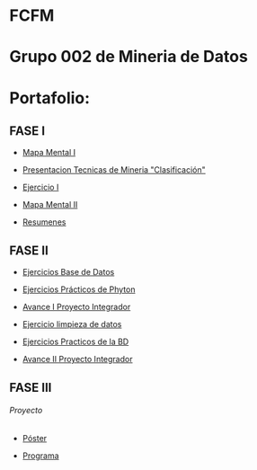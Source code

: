 # FCFM 
# Grupo 002 de Mineria de Datos
# Portafolio:

## FASE I

* [Mapa Mental I](https://github.com/DaniMonsh/Mineria_Datos/blob/master/MapaMental_1_1563836.pdf)

* [Presentacion Tecnicas de Mineria "Clasificación"](https://github.com/kevingonzalez1805425/Mineria-de-Datos-02/blob/master/Presentacion_Clasificacion__02.pdf)

* [Ejercicio I](https://github.com/kevingonzalez1805425/Mineria-de-Datos-02/blob/master/Ejercicios_1.pdf)

* [Mapa Mental II]()

* [Resumenes]()

## FASE II

* [Ejercicios Base de Datos]()

* [Ejercicios Prácticos de Phyton]()

* [Avance I Proyecto Integrador](https://github.com/FernandoGonzalezC/MineriadeDatos/blob/master/Avance1-PIA_Equipo11_002.pdf)

* [Ejercicio limpieza de datos]()

* [Ejercicios Practicos de la BD](https://github.com/FernandoGonzalezC/MineriadeDatos/blob/master/EjerciciosPythonMineriadeDatos_Equipo11_002.ipynb)

* [Avance II Proyecto Integrador](https://github.com/AlfonLLM/Mineria_de_Datos/blob/master/AvancePIA_II_Gpo002_Equipo11.ipynb)

## FASE III

###### Proyecto

* [Póster](https://github.com/AlfonLLM/Mineria_de_Datos/blob/master/PIA_Equipo11_002.pdf)

* [Programa](https://github.com/AlfonLLM/Mineria_de_Datos/blob/master/ClasificacionHongos_PIA_MineriaDatos.ipynb)
